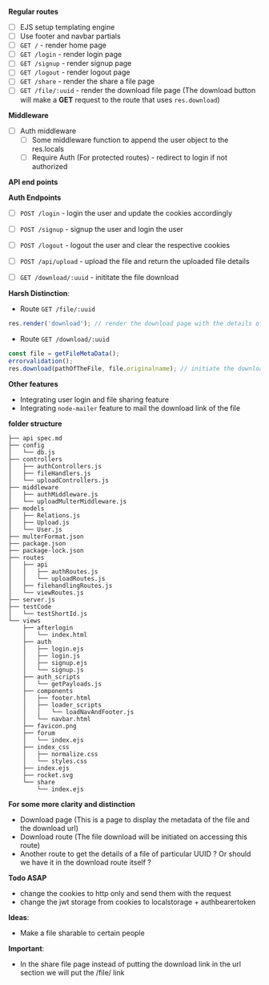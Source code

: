 **Regular routes**
- [ ] EJS setup templating engine
- [ ] Use footer and navbar partials
- [ ] `GET /` - render home page
- [ ] `GET /login` - render login page
- [ ] `GET /signup` - render signup page
- [ ] `GET /logout` - render logout page
- [ ] `GET /share` - render the share a file page
- [ ] `GET /file/:uuid` - render the download file page (The download button will make a **GET** request to the route that uses `res.download`)

**Middleware**
- [ ] Auth middleware
    - [ ] Some middleware function to append the user object to the res.locals 
    - [ ] Require Auth (For protected routes) - redirect to login if not authorized

**API end points**

**Auth Endpoints**
- [ ] `POST /login` - login the user and update the cookies accordingly
- [ ] `POST /signup` - signup the user and login the user
- [ ] `POST /logout` - logout the user and clear the respective cookies

- [ ] `POST /api/upload` - upload the file and return the uploaded file details
- [ ] `GET /download/:uuid` - inititate the file download

**Harsh Distinction**:
- Route `GET /file/:uuid`
```js
res.render('download'); // render the download page with the details of the passed in UUID
```
- Route `GET /download/:uuid`
```js
const file = getFileMetaData();
errorvalidation();
res.download(pathOfTheFile, file.originalname); // initiate the download
```

**Other features**
- Integrating user login and file sharing feature
- Integrating `node-mailer` feature to mail the download link of the file

**folder structure**
```
├── api spec.md
├── config
│   └── db.js
├── controllers
│   ├── authControllers.js
│   ├── fileHandlers.js
│   └── uploadControllers.js
├── middleware
│   ├── authMiddleware.js
│   └── uploadMulterMiddleware.js
├── models
│   ├── Relations.js
│   ├── Upload.js
│   └── User.js
├── multerFormat.json
├── package.json
├── package-lock.json
├── routes
│   ├── api
│   │   ├── authRoutes.js
│   │   └── uploadRoutes.js
│   ├── filehandlingRoutes.js
│   └── viewRoutes.js
├── server.js
├── testCode
│   └── testShortId.js
└── views
    ├── afterlogin
    │   └── index.html
    ├── auth
    │   ├── login.ejs
    │   ├── login.js
    │   ├── signup.ejs
    │   └── signup.js
    ├── auth_scripts
    │   └── getPayloads.js
    ├── components
    │   ├── footer.html
    │   ├── loader_scripts
    │   │   └── loadNavAndFooter.js
    │   └── navbar.html
    ├── favicon.png
    ├── forum
    │   └── index.ejs
    ├── index_css
    │   ├── normalize.css
    │   └── styles.css
    ├── index.ejs
    ├── rocket.svg
    └── share
        └── index.ejs
```

**For some more clarity and distinction**
- Download page (This is a page to display the metadata of the file and the download url)
- Download route (The file download will be initiated on accessing this route)
- Another route to get the details of a file of particular UUID ? Or should we have it in the download route itself ?

**Todo ASAP**
- change the cookies to http only and send them with the request
- change the jwt storage from cookies to localstorage + authbearertoken

**Ideas**:
- Make a file sharable to certain people


**Important**:
- In the share file page instead of putting the download link in the url section we will put the /file/<nanoid> link